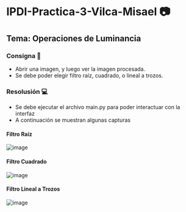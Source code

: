 # IPDI-Practica-3-Vilca-Misael :camera:
## Tema: Operaciones de Luminancia 
### Consigna :hammer:
* Abrir una imagen, y luego ver la imagen procesada. 
* Se debe poder elegir filtro raíz, cuadrado, o lineal a trozos.

### Resolusión :computer:
* Se debe ejecutar el archivo main.py para poder interactuar con la interfaz
* A continuación se muestran algunas capturas

#### Filtro Raíz
![image](https://user-images.githubusercontent.com/32141293/189512235-cb6a729d-a42b-48f5-b610-c4671bb17e50.png)

#### Filtro Cuadrado
![image](https://user-images.githubusercontent.com/32141293/189512220-6c053d48-37d6-4c91-ba84-ff03d86c5167.png)

#### Filtro Lineal a Trozos
![image](https://user-images.githubusercontent.com/32141293/189512200-b5668eb7-bf95-4f87-8286-a382aef0ff82.png)
